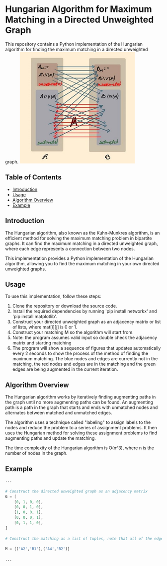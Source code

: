 # Hungarian Algorithm for Maximum Matching in a Directed Unweighted Graph

This repository contains a Python implementation of the Hungarian algorithm for finding the maximum matching in a directed unweighted graph. 
 ![method.jpg](method.jpg)

## Table of Contents

- [Introduction](#introduction)
- [Usage](#usage)
- [Algorithm Overview](#algorithm-overview)
- [Example](#example)

## Introduction

The Hungarian algorithm, also known as the Kuhn-Munkres algorithm, is an efficient method for solving the maximum matching problem in bipartite graphs. It can find the maximum matching in a directed unweighted graph, where each edge represents a connection between two nodes.

This implementation provides a Python implementation of the Hungarian algorithm, allowing you to find the maximum matching in your own directed unweighted graphs.

## Usage

To use this implementation, follow these steps:

1. Clone the repository or download the source code.
2. Install the required dependencies by running 'pip install networkx' and 'pip install matplotlib'.
3. Construct your directed unweighted graph as an adjacency matrix or list of lists, where mat[i][j] is 0 or 1.
4. Construct your matching M so the algorithm will start from.
5. Note: the program assumes valid input so double check the adjacency matrix and starting matching
6. The program will show a sequence of figures that updates automatically every 2 seconds to show the process of the method of finding the maximum matching. The blue nodes and edges are currently not in the matching, the red nodes and edges are in the matching and the green edges are being augmented in the current iteration.

## Algorithm Overview

The Hungarian algorithm works by iteratively finding augmenting paths in the graph until no more augmenting paths can be found. An augmenting path is a path in the graph that starts and ends with unmatched nodes and alternates between matched and unmatched edges.

The algorithm uses a technique called "labeling" to assign labels to the nodes and reduce the problem to a series of assignment problems. It then uses the Hungarian method for solving these assignment problems to find augmenting paths and update the matching.

The time complexity of the Hungarian algorithm is O(n^3), where n is the number of nodes in the graph.

## Example

```python
...

# Construct the directed unweighted graph as an adjacency matrix
G = [
    [0, 1, 0, 0],
    [0, 0, 1, 0],
    [1, 0, 0, 1],
    [0, 0, 0, 1],
    [0, 1, 1, 0],
]

# Construct the matching as a list of tuples, note that all of the edges should be from 'Ai' to 'Bj' where i,j are numbers representing the node

M = [('A2','B1'),('A4','B2')]

...

```